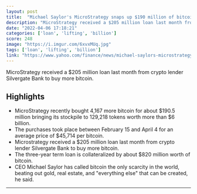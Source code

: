 ```yaml
---
layout: post
title:  "Michael Saylor's MicroStrategy snaps up $190 million of bitcoin, lifting its stockpile to $6 billion"
description: "MicroStrategy received a $205 million loan last month from crypto lender Silvergate Bank to buy more bitcoin."
date: "2022-04-06 17:18:21"
categories: ['loan', 'lifting', 'billion']
score: 248
image: "https://i.imgur.com/6xvxMUq.jpg"
tags: ['loan', 'lifting', 'billion']
link: "https://www.yahoo.com/finance/news/michael-saylors-microstrategy-snaps-190-144441673.html"
---
```


MicroStrategy received a $205 million loan last month from crypto lender Silvergate Bank to buy more bitcoin.

## Highlights

- MicroStrategy recently bought 4,167 more bitcoin for about $190.5 million bringing its stockpile to 129,218 tokens worth more than $6 billion.
- The purchases took place between February 15 and April 4 for an average price of $45,714 per bitcoin.
- Microstrategy received a $205 million loan last month from crypto lender Silvergate Bank to buy more bitcoin.
- The three-year term loan is collateralized by about $820 million worth of bitcoin.
- CEO Michael Saylor has called bitcoin the only scarcity in the world, beating out gold, real estate, and "everything else" that can be created, he said.

---
